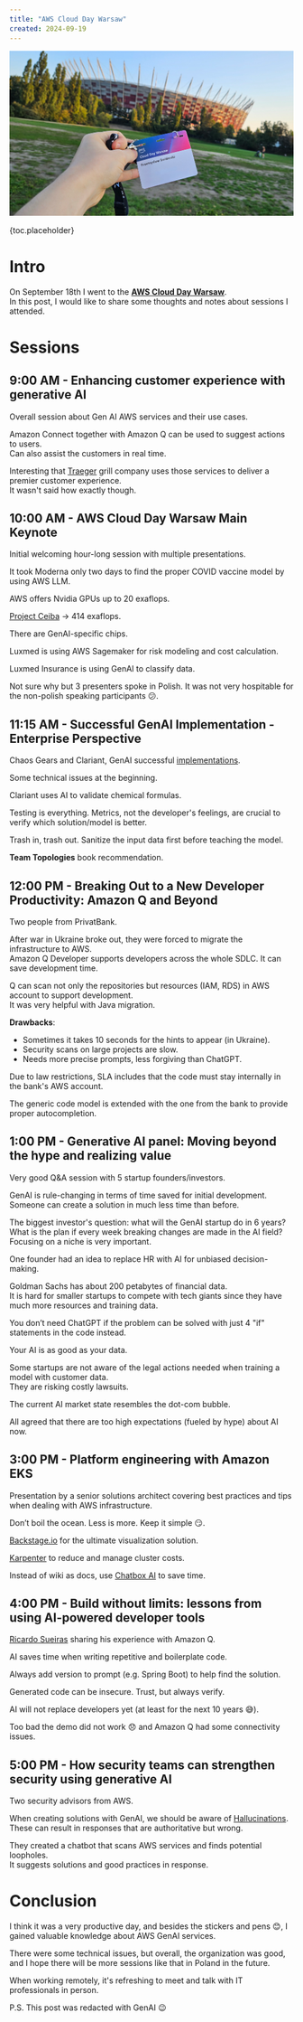 ```yaml
---
title: "AWS Cloud Day Warsaw"
created: 2024-09-19
---
```


<img class="responsive-img" src="/pages/posts/cloud-day/AWS-cloud-day.png" alt="Search Results"></img>

{toc.placeholder}

# Intro

On September 18th I went to the **[AWS Cloud Day Warsaw](https://aws.amazon.com/events/cloud-days/warsaw/)**.  
In this post, I would like to share some thoughts and notes about sessions I attended.

# Sessions

## 9:00 AM - Enhancing customer experience with generative AI

Overall session about Gen AI AWS services and their use cases.

Amazon Connect together with Amazon Q can be used to suggest actions to users.  
Can also assist the customers in real time.

Interesting that [Traeger](https://www.traeger.com/) grill company uses those services to deliver a premier customer
experience.  
It wasn't said how exactly though.

## 10:00 AM - AWS Cloud Day Warsaw Main Keynote

Initial welcoming hour-long session with multiple presentations.

It took Moderna only two days to find the proper COVID vaccine model by using AWS LLM.

AWS offers Nvidia GPUs up to 20 exaflops.

[Project Ceiba](https://aws.amazon.com/nvidia/project-ceiba/) -> 414 exaflops.

There are GenAI-specific chips.

Luxmed is using AWS Sagemaker for risk modeling and cost calculation.

Luxmed Insurance is using GenAI to classify data.

Not sure why but 3 presenters spoke in Polish.
It was not very hospitable for the non-polish speaking participants 😕.

## 11:15 AM - Successful GenAI Implementation - Enterprise Perspective

Chaos Gears and Clariant, GenAI
successful [implementations](https://aws.amazon.com/solutions/case-studies/clariant-generative-ai/).

Some technical issues at the beginning.

Clariant uses AI to validate chemical formulas.

Testing is everything. Metrics, not the developer's feelings, are crucial to verify which solution/model is better.

Trash in, trash out. Sanitize the input data first before teaching the model.

**Team Topologies** book recommendation.

## 12:00 PM - Breaking Out to a New Developer Productivity: Amazon Q and Beyond

Two people from PrivatBank.

After war in Ukraine broke out, they were forced to migrate the infrastructure to AWS.  
Amazon Q Developer supports developers across the whole SDLC. It can save development time.

Q can scan not only the repositories but resources (IAM, RDS) in AWS account to support development.  
It was very helpful with Java migration.

**Drawbacks**:

* Sometimes it takes 10 seconds for the hints to appear (in Ukraine).
* Security scans on large projects are slow.
* Needs more precise prompts, less forgiving than ChatGPT.

Due to law restrictions, SLA includes that the code must stay internally in the bank's AWS account.

The generic code model is extended with the one from the bank to provide proper autocompletion.

## 1:00 PM - Generative AI panel: Moving beyond the hype and realizing value

Very good Q&A session with 5 startup founders/investors.

GenAI is rule-changing in terms of time saved for initial development.  
Someone can create a solution in much less time than before.

The biggest investor's question: what will the GenAI startup do in 6 years?  
What is the plan if every week breaking changes are made in the AI field?  
Focusing on a niche is very important.

One founder had an idea to replace HR with AI for unbiased decision-making.

Goldman Sachs has about 200 petabytes of financial data.  
It is hard for smaller startups to compete with tech giants since they have much more resources and training data.

You don’t need ChatGPT if the problem can be solved with just 4 "if" statements in the code instead.

Your AI is as good as your data.

Some startups are not aware of the legal actions needed when training a model with customer data.  
They are risking costly lawsuits.

The current AI market state resembles the dot-com bubble.

All agreed that there are too high expectations (fueled by hype) about AI now.

## 3:00 PM - Platform engineering with Amazon EKS

Presentation by a senior solutions architect covering best practices and tips when dealing with AWS infrastructure.

Don’t boil the ocean. Less is more. Keep it simple 😏.

[Backstage.io](https://backstage.io/) for the ultimate visualization solution.

[Karpenter](https://karpenter.sh/) to reduce and manage cluster costs.

Instead of wiki as docs, use [Chatbox AI](https://chatboxai.app/en) to save time.

## 4:00 PM - Build without limits: lessons from using AI-powered developer tools

[Ricardo Sueiras](https://community.aws/@ricsueaws) sharing his experience with Amazon Q.

AI saves time when writing repetitive and boilerplate code.

Always add version to prompt (e.g. Spring Boot) to help find the solution.

Generated code can be insecure. Trust, but always verify.

AI will not replace developers yet (at least for the next 10 years 😅).

Too bad the demo did not work 😞 and Amazon Q had some connectivity issues.

## 5:00 PM - How security teams can strengthen security using generative AI

Two security advisors from AWS.

When creating solutions with GenAI, we should be aware
of [Hallucinations](https://en.wikipedia.org/wiki/Hallucination_(artificial_intelligence)).  
These can result in responses that are authoritative but wrong.

They created a chatbot that scans AWS services and finds potential loopholes.  
It suggests solutions and good practices in response.

# Conclusion

I think it was a very productive day, and besides the stickers and pens 😊, I gained valuable knowledge about AWS GenAI
services.

There were some technical issues, but overall, the organization was good, and I hope there will be more sessions like
that in Poland in the future.

When working remotely, it's refreshing to meet and talk with IT professionals in person.

P.S. This post was redacted with GenAI 😉
